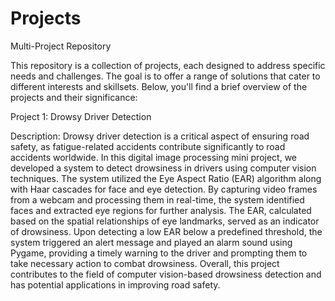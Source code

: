# Projects
Multi-Project Repository

This repository is a collection of projects, each designed to address specific needs and challenges. The goal is to offer a range of solutions that cater to different interests and skillsets. Below, you'll find a brief overview of the projects and their significance:



Project 1: Drowsy Driver Detection

Description: Drowsy driver detection is a critical aspect of ensuring road safety, as fatigue-related accidents contribute significantly to road accidents worldwide. In this digital image processing mini project, we developed a system to detect drowsiness in drivers using computer vision techniques. The system utilized the Eye Aspect Ratio (EAR) algorithm along with Haar cascades for face and eye detection. By capturing video frames from a webcam and processing them in real-time, the system identified faces and extracted eye regions for further analysis. The EAR, calculated based on the spatial relationships of eye landmarks, served as an indicator of drowsiness. Upon detecting a low EAR below a predefined threshold, the system triggered an alert message and played an alarm sound using Pygame, providing a timely warning to the driver and prompting them to take necessary action to combat drowsiness. Overall, this project contributes to the field of computer vision-based drowsiness detection and has potential applications in improving road safety.
